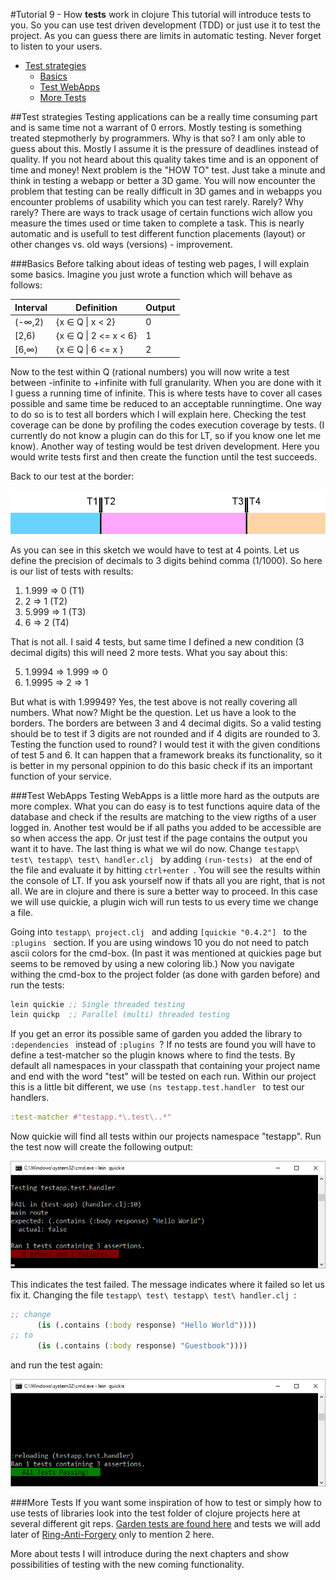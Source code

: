 #Tutorial 9 - How **tests** work in clojure
This tutorial will introduce tests to you. So you can use test driven development (TDD) or just use it to test the project.
As you can guess there are limits in automatic testing. Never forget to listen to your users.

- [Test strategies](#test-strategies)
    - [Basics](#basics)
    - [Test WebApps](#test-webapps)
    - [More Tests](#more-tests)

##Test strategies
Testing applications can be a really time consuming part and is same time not a warrant of 0 errors.
Mostly testing is something treated stepmotherly by programmers. Why is that so? 
I am only able to guess about this. Mostly I assume it is the pressure of deadlines instead of quality. If you not heard about this quality takes time and is an opponent of time and money!
Next problem is the "HOW TO" test. Just take a minute and think in testing a webapp or better a 3D game.
You will now encounter the problem that testing can be really difficult in 3D games and in webapps you encounter problems of usability which you can test rarely.
Rarely? Why rarely? There are ways to track usage of certain functions wich allow you measure the times used or time taken to complete a task. This is nearly automatic and is usefull to test different function placements (layout) or other changes vs. old ways (versions) - improvement.

###Basics
Before talking about ideas of testing web pages, I will explain some basics.
Imagine you just wrote a function which will behave as follows:

|Interval|Definition|Output|
|------|------|------|
|(-&#8734;,2)|{x &#8712; Q &#124; x < 2}|0|
|&#91;2,6)|{x &#8712; Q &#124; 2 <= x < 6}|1|
|&#91;6,&#8734;)|{x &#8712; Q &#124; 6 <= x }|2|

Now to the test within Q (rational numbers) you will now write a test between -infinite to +infinite with full granularity. When you are done with it I guess a running time of infinite.
This is where tests have to cover all cases possible and same time be reduced to an acceptable runningtime.
One way to do so is to test all borders which I will explain here. Checking the test coverage can be done by profiling the codes execution coverage by tests.
(I currently do not know a plugin can do this for LT, so if you know one let me know).
Another way of testing would be test driven development. Here you would write tests first and then create the function until the test succeeds.

Back to our test at the border:

![Sketch borders](./gimp/testbar.png)

As you can see in this sketch we would have to test at 4 points. Let us define the precision of decimals to 3 digits behind comma (1/1000).
So here is our list of tests with results:

1. 1.999 => 0 (T1)
2. 2     => 1 (T2)
3. 5.999 => 1 (T3)
4. 6     => 2 (T4)

That is not all. I said 4 tests, but same time I defined a new condition (3 decimal digits) this will need 2 more tests. What you say about this:

5. 1.9994 => 1.999 => 0
6. 1.9995 => 2 => 1

But what is with 1.99949? Yes, the test above is not really covering all numbers.
What now? Might be the question. Let us have a look to the borders.
The borders are between 3 and 4 decimal digits. So a valid testing should be to test if 3 digits are not rounded and if 4 digits are rounded to 3.
Testing the function used to round? I would test it with the given conditions of test 5 and 6. It can happen that a framework breaks its functionality, so it is better in my personal oppinion to do this basic check if its an important function of your service.

###Test WebApps
Testing WebApps is a little more hard as the outputs are more complex. What you can do easy is to test functions aquire data of the database and check if the results are matching to the view rigths of a user logged in.
Another test would be if all paths you added to be accessible are so when access the app. Or just test if the page contains the output you want it to have. 
The last thing is what we wil do now.
Change `testapp\ test\ testapp\ test\ handler.clj ` by adding `(run-tests) ` at the end of the file and evaluate it by hitting `ctrl+enter `.
You will see the results within the console of LT. If you ask yourself now if thats all you are right, that is not all. 
We are in clojure and there is sure a better way to proceed. In this case we will use quickie, a plugin wich will run tests to us every time we change a file.

Going into `testapp\ project.clj ` and adding `[quickie "0.4.2"] ` to the `:plugins ` section. If you are using windows 10 you do not need to patch ascii colors for the cmd-box.
(In past it was mentioned at quickies page but seems to be removed by using a new coloring lib.)
Now you navigate withing the cmd-box to the project folder (as done with garden before) and run the tests:

```clojure 
lein quickie ;; Single threaded testing
lein quickp  ;; Parallel (multi) threaded testing
```

If you get an error its possible same of garden you added the library to `:dependencies ` instead of `:plugins `?
If no tests are found you will have to define a test-matcher so the plugin knows where to find the tests.
By default all namespaces in your classpath that containing your project name and end with the word "test" will be tested on each run.
Within our project this is a little bit different, we use `(ns testapp.test.handler ` to test our handlers.

```clojure
:test-matcher #"testapp.*\.test\..*"
```

Now quickie will find all tests within our projects namespace "testapp".
Run the test now will create the following output:

![CMD tests fail](./img/fail.png)

This indicates the test failed. The message indicates where it failed so let us fix it.
Changing the file `testapp\ test\ testapp\ test\ handler.clj `:

```clojure
;; change
      (is (.contains (:body response) "Hello World"))))
;; to	  
      (is (.contains (:body response) "Guestbook"))))
```

and run the test again:

![CMD tests succeed](./img/succeed.png)

###More Tests
If you want some inspiration of how to test or simply how to use tests of libraries look into the test folder of clojure projects here at several different git reps.
[Garden tests are found here](https://github.com/noprompt/garden/tree/master/test/garden) and
tests we will add later of [Ring-Anti-Forgery](https://github.com/weavejester/ring-anti-forgery/tree/master/test/ring) only to mention 2 here.

More about tests I will introduce during the next chapters and show possibilities of testing with the new coming functionality.